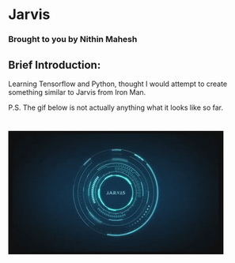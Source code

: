 Jarvis
======

### Brought to you by Nithin Mahesh

## Brief Introduction: 

Learning Tensorflow and Python, thought I would attempt to create something similar to Jarvis from Iron Man.

P.S. The gif below is not actually anything what it looks like so far.

![Jarvis](./JarvisGithubGif.gif)
=======
